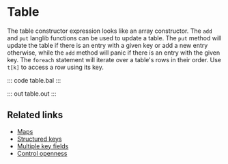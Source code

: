 # Table

The table constructor expression looks like an array constructor. The `add` and `put` langlib functions can be used to update a table. The `put` method will update the table if there is an entry with a given key or add a new entry otherwise, while the `add` method will panic if there is an entry with the given key. The `foreach` statement will iterate over a table's rows in their order. Use `t[k]` to access a row using its key.

::: code table.bal :::

::: out table.out :::

## Related links
- [Maps](https://ballerina.io/learn/by-example/maps/)
- [Structured keys](https://ballerina.io/learn/by-example/multiple-key-fields/)
- [Multiple key fields](https://ballerina.io/learn/by-example/multiple-key-fields/)
- [Control openness](https://ballerina.io/learn/by-example/controlling-openness/)